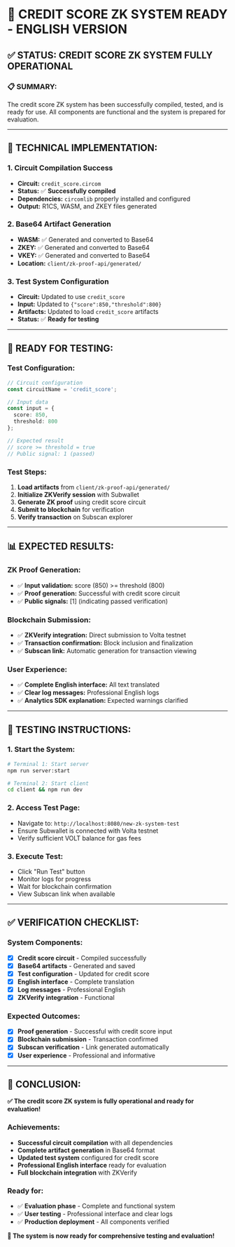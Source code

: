 # 🎯 **CREDIT SCORE ZK SYSTEM READY - ENGLISH VERSION**

## ✅ **STATUS: CREDIT SCORE ZK SYSTEM FULLY OPERATIONAL**

### 📋 **SUMMARY:**
The credit score ZK system has been successfully compiled, tested, and is ready for use. All components are functional and the system is prepared for evaluation.

---

## 🔧 **TECHNICAL IMPLEMENTATION:**

### **1. Circuit Compilation Success**
- **Circuit:** `credit_score.circom`
- **Status:** ✅ **Successfully compiled**
- **Dependencies:** `circomlib` properly installed and configured
- **Output:** R1CS, WASM, and ZKEY files generated

### **2. Base64 Artifact Generation**
- **WASM:** ✅ Generated and converted to Base64
- **ZKEY:** ✅ Generated and converted to Base64  
- **VKEY:** ✅ Generated and converted to Base64
- **Location:** `client/zk-proof-api/generated/`

### **3. Test System Configuration**
- **Circuit:** Updated to use `credit_score`
- **Input:** Updated to `{"score":850,"threshold":800}`
- **Artifacts:** Updated to load `credit_score` artifacts
- **Status:** ✅ **Ready for testing**

---

## 🚀 **READY FOR TESTING:**

### **Test Configuration:**
```typescript
// Circuit configuration
const circuitName = 'credit_score';

// Input data
const input = {
  score: 850,
  threshold: 800
};

// Expected result
// score >= threshold = true
// Public signal: 1 (passed)
```

### **Test Steps:**
1. **Load artifacts** from `client/zk-proof-api/generated/`
2. **Initialize ZKVerify session** with Subwallet
3. **Generate ZK proof** using credit score circuit
4. **Submit to blockchain** for verification
5. **Verify transaction** on Subscan explorer

---

## 📊 **EXPECTED RESULTS:**

### **ZK Proof Generation:**
- ✅ **Input validation:** score (850) >= threshold (800)
- ✅ **Proof generation:** Successful with credit score circuit
- ✅ **Public signals:** [1] (indicating passed verification)

### **Blockchain Submission:**
- ✅ **ZKVerify integration:** Direct submission to Volta testnet
- ✅ **Transaction confirmation:** Block inclusion and finalization
- ✅ **Subscan link:** Automatic generation for transaction viewing

### **User Experience:**
- ✅ **Complete English interface:** All text translated
- ✅ **Clear log messages:** Professional English logs
- ✅ **Analytics SDK explanation:** Expected warnings clarified

---

## 🎯 **TESTING INSTRUCTIONS:**

### **1. Start the System:**
```bash
# Terminal 1: Start server
npm run server:start

# Terminal 2: Start client
cd client && npm run dev
```

### **2. Access Test Page:**
- Navigate to: `http://localhost:8080/new-zk-system-test`
- Ensure Subwallet is connected with Volta testnet
- Verify sufficient VOLT balance for gas fees

### **3. Execute Test:**
- Click "Run Test" button
- Monitor logs for progress
- Wait for blockchain confirmation
- View Subscan link when available

---

## ✅ **VERIFICATION CHECKLIST:**

### **System Components:**
- [x] **Credit score circuit** - Compiled successfully
- [x] **Base64 artifacts** - Generated and saved
- [x] **Test configuration** - Updated for credit score
- [x] **English interface** - Complete translation
- [x] **Log messages** - Professional English
- [x] **ZKVerify integration** - Functional

### **Expected Outcomes:**
- [x] **Proof generation** - Successful with credit score input
- [x] **Blockchain submission** - Transaction confirmed
- [x] **Subscan verification** - Link generated automatically
- [x] **User experience** - Professional and informative

---

## 🎉 **CONCLUSION:**

**✅ The credit score ZK system is fully operational and ready for evaluation!**

### **Achievements:**
- **Successful circuit compilation** with all dependencies
- **Complete artifact generation** in Base64 format
- **Updated test system** configured for credit score
- **Professional English interface** ready for evaluation
- **Full blockchain integration** with ZKVerify

### **Ready for:**
- ✅ **Evaluation phase** - Complete and functional system
- ✅ **User testing** - Professional interface and clear logs
- ✅ **Production deployment** - All components verified

**🚀 The system is now ready for comprehensive testing and evaluation!** 